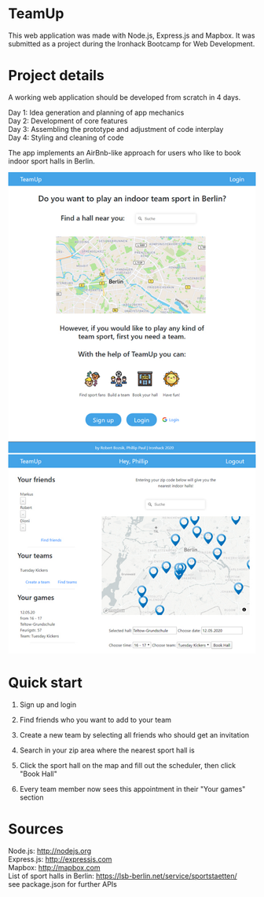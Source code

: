 # TeamUp

This web application was made with Node.js, Express.js and Mapbox. It was submitted as a project during the Ironhack Bootcamp for Web Development.

# Project details

A working web application should be developed from scratch in 4 days.

Day 1: Idea generation and planning of app mechanics\
Day 2: Development of core features\
Day 3: Assembling the prototype and adjustment of code interplay\
Day 4: Styling and cleaning of code

The app implements an AirBnb-like approach for users who like to book indoor sport halls in Berlin.

![Introduction page](https://github.com/phpaul89/teamup/blob/master/public/images/tu_1.jpg)
![User dashboard](https://github.com/phpaul89/teamup/blob/master/public/images/tu_2.jpg)

# Quick start

1. Sign up and login 

2. Find friends who you want to add to your team

3. Create a new team by selecting all friends who should get an invitation

4. Search in your zip area where the nearest sport hall is

5. Click the sport hall on the map and fill out the scheduler, then click "Book Hall"

6. Every team member now sees this appointment in their "Your games" section

# Sources

Node.js: http://nodejs.org \
Express.js: http://expressjs.com \
Mapbox: http://mapbox.com \
List of sport halls in Berlin: https://lsb-berlin.net/service/sportstaetten/ \
see package.json for further APIs
